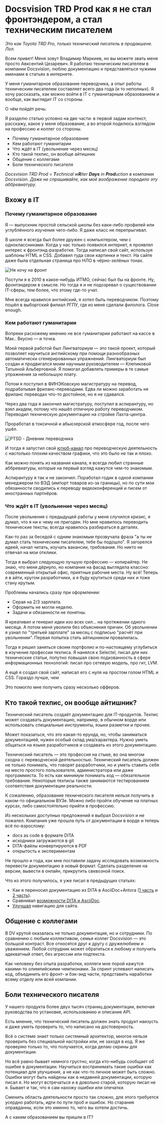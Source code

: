 # Docsvision TRD Prod как я не стал фронтэндером, а стал техническим писателем

*Это как Toyota TRD Pro, только технический писатель в продакшене. Лол.*

Всем привет! Меня зовут Владимир Маркиев, но вы можете звать меня просто Авксентий Цезаревич. Я работаю техническим писателем в компании Docsvision, люблю документацию и представляться чужими именами в статьях в интернете.

У меня гуманитарное образование переводчика, а опыт работы техническим писателем составляет всего два года (и то неполных). Я хочу рассказать, как можно войти в IT с гуманитарным образованием и вообще, как выглядит IT со стороны.

О чём пойдёт речь:

Я разделю статью условно на две части: в первой задам контекст, расскажу, какое у меня образование, а во второй поделюсь взглядом на профессию и коллег со стороны.

- Почему гуманитарное образование
- Кем работают гуманитарии
- Что ждёт в IT (увольнение через месяц)
- Кто такой техпис, он вообще айтишник
- Общение с коллегами
- Боли технического писателя

*Docsvision TRD Prod = **T**echnical w**R**iter **Days** in **Prod**uction в компании Docsvision. Даже не спрашивайте, как моё воображение породило эту аббревиатуру.*

## Вхожу в IT

### Почему гуманитарное образование

Я — выпускник простой сельской школы без каки-либо профилей или углублённого изучения чего-либо. Я даже класс не перепрыгивал.

В школе я всегда был более дружен с компьютером, чем с одноклассниками. Когда у нас только появился интернет, я проявлял интерес к фронтэнд-разработке. Тогда написал свой сайт, используя шаблоны HTML и CSS. Добавил туда свои картинки и текст. На сайте даже была отдельная страница про НЛО в чёрно-зелёных тонах.

![Не хочу на фронт](img/front.webp)

Поступи я в 2010 в какое-нибудь ИТМО, сейчас был бы на фронте. Ну, фронтэндером в смысле. Но тогда я и не подозревал о существовании IT-сферы, тем более, что этому где-то учат.

Мне всегда нравился английский, я хотел быть переводчиком. Поэтому пошёл в выборгский филиал РГПУ, где из меня сделали филолога. Close enough.

### Кем работают гуманитарии

Вопреки расхожему мнению не все гуманитарии работают на кассе в Мак.. Вкусно — и точка.

Моей первой работой был Лингваториум — это такой проект, который позволяет научиться английскому при помощи разнообразных автоматически сгенерированных упражнений. Лингваториум был создан и продвигался моим научным руководителем — Клепиковой Татьяной Альбертовной. Я помогал добавлять примеры в те самые упражнения за небольшую плату. 

Потом я поступил в ФИНЭКовскую магистратуру на перевод, подрабатывая фриланс-переводами. Едва ли можно заработать не фриланс переводах что-то достойное, но я не сдавался.

Через два года я закончил магистратуру, поступил в аспирантуру, но взял академ, потому что нашёл отличную работу переводчиком. Переводил техническую документацию на стройке Лахта-центра.

Проработал в токсичной и абьюзерской атмосфере год, после чего ушёл.

![PTSD - Дневник переводчика](img/ptsd.png)

И тогда я запустил свой [ютюб-канал](https://www.youtube.com/channel/UC_n20vgzZheV8dLhOfzlczA) про переводческую деятельность с настолько плохим качеством графики, что это было не так и плохо. 

Как можно понять из названия канала, я всегда любил странные аббревиатуры, которые на первый взгляд кажутся чем-то знакомым.

Аспирантуру я так и не закончил. Поработал годик в одной компании менеджером по ВЭД (импорт товаров из-за границы), но по сути мои обязанности сводились к переводу видеоконференций и писем от иностранных партнёров.

### Что ждёт в IT (увольнение через месяц)

После увольнения с предыдущей работы у меня случился кризис, я думал, что я ни к чему не пригоден. Но мне нравилось переводить технические тексты, всегда нравилось разбираться в деталях. 

Как-то раз за беседой с одним знакомым прозвучала фраза "а ты не думал стать техническим писателем, тебе бы подошло". Я загорелся идеей, начал читать, изучать вакансии, требования. Но никто не отвечал на мои отклики.

Тогда я выбрал следующую лучшую профессию — копирайтер. Не знаю, что меня дёрнуло, но компания на фасад выглядела классно: современный открытый офис, приятные рабочие места. Ну всё! Теперь я в айти, кругом разработчики, а я буду крутиться среди них и тоже стану крутым.

Проблемы начались сразу при оформлении:

- Серая на 2/3 зарплата.
- Оформить не могли неделю.
- Задачи и обязанности не понятны.

Я креативил и генерил идеи изо всех сил... на протяжении одного месяца. А потом меня уволили без объяснения причин. Об увольнении я узнал по "третьей зарплате" за месяц с подписью "расчёт при увольнении". Первая попытка стать айтишником провалилась.

Тогда я решил заняться своим портфолио и по-настоящему углубиться в изучение профессии техписа. Я нанялся к Selectel, писал для них технические статьи, попутно повышая свою подкованность в сфере информационных технологий: писал про сетевую модель, про гит, LVM.

А ещё я создал свой сайт, написал его с нуля на простом голом HTML и CSS. Гораздо лучше, чем 

Это помогло мне получить сразу несколько офферов.

## Кто такой техпис, он вообще айтишник?

Технический писатель создаёт документацию для IT-продуктов. Техпис может создавать документацию, например, в обычном ворде или использовать специальные инструменты, языки разметки и прочее.

Может показаться, что это какая-то ерунда, но, чтобы заниматься документацией, нужен особый склад ума/характера. Нужно уметь общаться на языке разработчиков и создавать из этого документацию.

Технический писатель — это профессия на стыке, во она многом сходна с переводческой деятельностью. Технический писатель должен не только понимать, что говорят разработчики, но и уметь ставить себя на место простого пользователя, администратора или даже программиста. То есть как минимум понимать код — обязательное требование. Некоторые техписы также занимаются тестированием соответствия документации реальности.

К сожалению, образование технического писателя нельзя получить в каком-то официальном ВУЗе. Можно либо пройти обучение на платных курсах, либо самостоятельно прийти в профессию.

Из нескольких доступных предложений я выбрал Docsvision и не пожалел. Компания уже прошла путь от документации в ворде и теперь всё по-взрослому:

- docs as code в формате DITA
- исходники загружаются в git
- DITA-файлы конвертируются в PDF
- открытость к экспериментам

Не прошло и года, как мне поставили задачу исследовать возможность перевести документацию в новый формат. Сделать разделение на версии, вывести в онлайн, прикрутить свквозной поиск.

Что из этого получилось, я уже писал в предыдущих статьях:

- Как я переносил документацию из DITA в AsciiDoc+Antora ([1 часть](https://habr.com/ru/post/589457/) и [2 часть](https://habr.com/ru/post/592477/)).
- Сравнивал [возможности DITA и AsciiDoc](https://habr.com/ru/post/657977/).
- [Улучшал]() навигацию для сайта.

## Общение с коллегами
 
В DV крутой оказалась не только документация, но и сотрудники. По сравнению с любым коллективом, семья коллег Docsvision — это большой контраст. Все относятся друг к другу с дружелюбием и уважением. Любой сотрудник может обратиться к любому и получить адекватный ответ, без агрессии или подтекста.

Как человеку без опыта разработки, коллеги мне порой кажутся какими-то олимпийскими чемпионами. За спринт успевают написать код, объединить его фронт- и бэк-энд части, представить наработки всему отделу или всей компании.

## Боли технического писателя

У нашего продукта более двух тысяч страниц документации, включая руководства по установке, использованию и описание API.

Есть мнение, что технический писатель должен знать продукт наизусть и даже уметь проверить то, что написано на достоверность. 

Всё о системе знает только системный архитектор, многое нельзя проверить без специальной настройки или, не заходя в код. Я же проверяю только то, что получается, когда делаю скрины для документации.

Но всё равно бывает немного грустно, когда кто-нибудь сообщает об ошибке в документации. Научиться воспринимать такие ошибки как потенциал для улучшения, а не как что-то личное может быть сложно. Ошибки могут быть найдены как в недавней документации, которую писал я. Но могут встречаться и в довольно старой, которую писал не я. Бывает и так, что я сам нахожу ошибки или опечатки.

Сменить область деятельности просто так сложно, для этого требуется усердно работать, идти по пути проб и ошибок. Но старания оправданны, если это именно то, чего вы хотели достичь.

А с каким образованием вы пришли в IT? 
